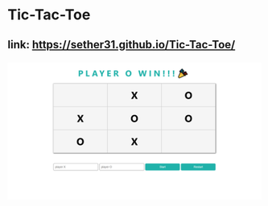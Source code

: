 # Tic-Tac-Toe
## link: https://sether31.github.io/Tic-Tac-Toe/
###
<img align="center" src="./screenshot.png">